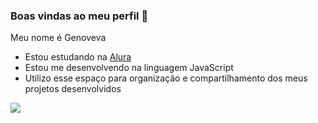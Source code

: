 ### Boas vindas ao meu perfil 💙

Meu nome é Genoveva 

- Estou estudando na [Alura](https://www.alura.com.br)
- Estou me desenvolvendo na linguagem JavaScript 
- Utilizo esse espaço para organização e compartilhamento dos meus projetos desenvolvidos 

![](https://media1.tenor.com/m/69QldLKiLJAAAAAC/bye-slide.gif)

